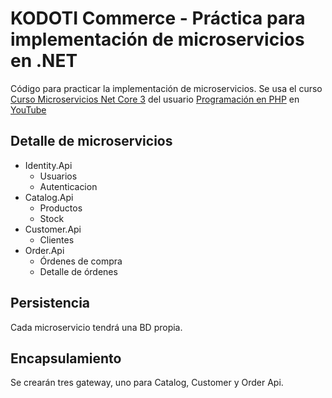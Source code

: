 # KODOTI Commerce - Práctica para implementación de microservicios en .NET

Código para practicar la implementación de microservicios. Se usa el curso [Curso Microservicios Net Core 3](https://www.youtube.com/playlist?list=PLNBxBZe3xfYzjwnUgCkht9CNQnwPoRsHp) del usuario [Programación en PHP](https://www.youtube.com/channel/UCNtqjVe11gDAd_NZAqK4JPA/playlists) en [YouTube](https://www.youtube.com)

## Detalle de microservicios

- Identity.Api
  - Usuarios
  - Autenticacion
- Catalog.Api
  - Productos
  - Stock
- Customer.Api
  - Clientes
- Order.Api
  - Órdenes de compra
  - Detalle de órdenes

## Persistencia

Cada microservicio tendrá una BD propia.

## Encapsulamiento

Se crearán tres gateway, uno para Catalog, Customer y Order Api.
